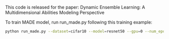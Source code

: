 This code is released for the paper: Dynamic Ensemble Learning: A Multidimensional Abilities Modeling Perspective

To train MADE model, run run_made.py following this training example:

```bash
python run_made.py --dataset=cifar10 --model=resnet50 --gpu=0 --num_epochs=100 --batch_size=16 --lr=0.001 --valid_size=0.1
```

